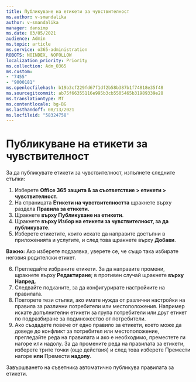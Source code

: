 ```yaml
---
title: Публикуване на етикети за чувствителност
ms.author: v-smandalika
author: v-smandalika
manager: dansimp
ms.date: 03/05/2021
audience: Admin
ms.topic: article
ms.service: o365-administration
ROBOTS: NOINDEX, NOFOLLOW
localization_priority: Priority
ms.collection: Adm_O365
ms.custom:
- "7455"
- "9000181"
ms.openlocfilehash: b19b3cf229fd67f1df2b58b387b1f74818e35f48
ms.sourcegitcommit: ab75f66355116e995b3cb5505465b31989339e28
ms.translationtype: MT
ms.contentlocale: bg-BG
ms.lasthandoff: 08/13/2021
ms.locfileid: "58324758"
---
```

# <a name="publish-sensitivity-labels"></a>Публикуване на етикети за чувствителност

За да публикувате етикети за чувствителност, изпълнете следните стъпки:

1. Изберете **Office 365 защита & за съответствие > етикети > чувствителност.**
2. На страницата **Етикети на чувствителността** щракнете върху раздела **Правила за етикети.**
3. Щракнете **върху Публикуване на етикети**.
4. Щракнете **върху Избор на етикети за чувствителност, за да публикувате**. 
5. Изберете етикетите, които искате да направите достъпни в приложенията и услугите, и след това щракнете върху **Добави**.

**Важно:** Ако изберете подзаявка, уверете се, че също така избирате неговия родителски етикет.

6. Прегледайте избраните етикети. За да направите промени, щракнете върху **Редактиране**; в противен случай щракнете **върху Напред**.
7. Следвайте подканите, за да конфигурирате настройките на правилата.
8. Повторете тези стъпки, ако имате нужда от различни настройки на правила за различни потребители или местоположения. Например искате допълнителни етикети за група потребители или друг етикет по подразбиране за подмножество от потребители.
9. Ако създадете повече от едно правило за етикети, което може да доведе до конфликт за потребител или местоположение, прегледайте реда на правилата и ако е необходимо, преместете ги нагоре или надолу. За да промените реда на правилата за етикети, изберете трите точки (още действия) и след това изберете Премести нагоре **или** Премести **надолу**.

Завършването на съветника автоматично публикува правилата за етикети.

